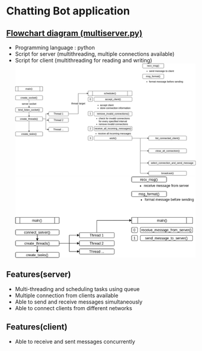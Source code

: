 # Chatting Bot application 

## [Flowchart diagram (multiserver.py)](https://github.com/seonwoo960000/skill_stack/blob/main/Chatting%20Bot/scripts/multiserver.py) 
 * Programming language : python 
 * Script for server (multithreading, multiple connections available) 
 * Script for client (multithreading for reading and writing) 
![Flowchart](diagrams/chatBotServer.png)
![Flowchart](diagrams/chatBotClient.png)

## Features(server)
 * Multi-threading and scheduling tasks using queue 
 * Multiple connection from clients available
 * Able to send and receive messages simultaneously 
 * Able to connect clients from different networks 

## Features(client)
 * Able to receive and sent messages concurrently
